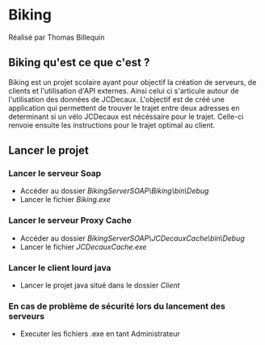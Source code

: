 # Biking
Réalisé par Thomas Billequin

## Biking qu'est ce que c'est ?
  Biking est un projet scolaire ayant pour objectif la création de serveurs, de clients et l'utilisation d'API externes. Ainsi celui ci s'articule autour de l'utilisation des données de JCDecaux. L'objectif est de créé une application qui permettent de trouver le trajet entre deux adresses en determinant si un vélo JCDecaux est nécéssaire pour le trajet. Celle-ci renvoie ensuite les instructions pour le trajet optimal au client.

## Lancer le projet
### Lancer le serveur Soap
* Accéder au dossier *BikingServerSOAP\Biking\bin\Debug*
* Lancer le fichier *Biking.exe*

### Lancer le serveur Proxy Cache
* Accéder au dossier *BikingServerSOAP\JCDecauxCache\bin\Debug*
* Lancer le fichier *JCDecauxCache.exe*

### Lancer le client lourd java
* Lancer le projet java situé dans le dossier *Client*

### En cas de problème de sécurité lors du lancement des serveurs
* Executer les fichiers .exe en tant Administrateur
